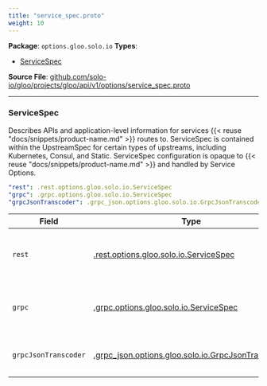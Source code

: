 ```yaml
---
title: "service_spec.proto"
weight: 10
---
```


<!-- Code generated by solo-kit. DO NOT EDIT. -->


**Package**: `options.gloo.solo.io` 
**Types**:


- [ServiceSpec](#servicespec)
  



**Source File**: [github.com/solo-io/gloo/projects/gloo/api/v1/options/service_spec.proto](https://github.com/solo-io/gloo/blob/main/projects/gloo/api/v1/options/service_spec.proto)





---
### ServiceSpec

 
Describes APIs and application-level information for services
{{< reuse "docs/snippets/product-name.md" >}} routes to. ServiceSpec is contained within the UpstreamSpec for certain types
of upstreams, including Kubernetes, Consul, and Static.
ServiceSpec configuration is opaque to {{< reuse "docs/snippets/product-name.md" >}} and handled by Service Options.

```yaml
"rest": .rest.options.gloo.solo.io.ServiceSpec
"grpc": .grpc.options.gloo.solo.io.ServiceSpec
"grpcJsonTranscoder": .grpc_json.options.gloo.solo.io.GrpcJsonTranscoder

```

| Field | Type | Description |
| ----- | ---- | ----------- | 
| `rest` | [.rest.options.gloo.solo.io.ServiceSpec](../rest.proto.sk/#servicespec) |  Only one of `rest`, `grpc`, `grpcJsonTranscoder`, or `graphql` can be set. |
| `grpc` | [.grpc.options.gloo.solo.io.ServiceSpec](../grpc.proto.sk/#servicespec) |  Only one of `grpc`, `rest`, `grpcJsonTranscoder`, or `graphql` can be set. |
| `grpcJsonTranscoder` | [.grpc_json.options.gloo.solo.io.GrpcJsonTranscoder](../grpc_json.proto.sk/#grpcjsontranscoder) |  Only one of `grpcJsonTranscoder`, `rest`, `grpc`, or `graphql` can be set. |





<!-- Start of HubSpot Embed Code -->
<script type="text/javascript" id="hs-script-loader" async defer src="//js.hs-scripts.com/5130874.js"></script>
<!-- End of HubSpot Embed Code -->
